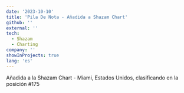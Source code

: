 ```yaml
---
date: '2023-10-10'
title: 'Pila De Nota - Añadida a Shazam Chart'
github: ''
external: ''
tech:
  - Shazam
  - Charting
company: ''
showInProjects: true
lang: 'es'
---
```


Añadida a la Shazam Chart - Miami, Estados Unidos, clasificando en la posición #175
